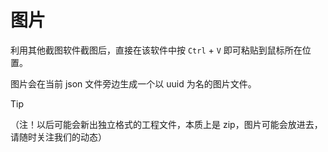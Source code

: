 # 图片

利用其他截图软件截图后，直接在该软件中按 `Ctrl` + `V` 即可粘贴到鼠标所在位置。

图片会在当前 json 文件旁边生成一个以 uuid 为名的图片文件。

> [!TIP]
> （注！以后可能会新出独立格式的工程文件，本质上是 zip，图片可能会放进去，请随时关注我们的动态）

